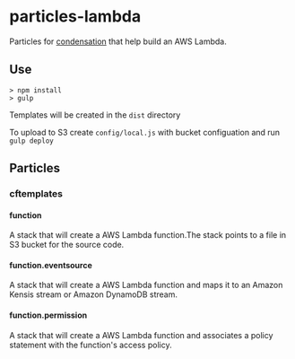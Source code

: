 # particles-lambda

Particles for [condensation](https://github.com/SungardAS/condensation) that help build an AWS Lambda.

## Use

    > npm install
    > gulp

Templates will be created in the `dist` directory

To upload to S3 create `config/local.js` with bucket configuation and
run `gulp deploy`

## Particles

### cftemplates

#### function

A stack that will create a AWS Lambda function.The stack points to a file in S3 bucket for the source code.

#### function.eventsource

A stack that will create a AWS Lambda function and maps it to an Amazon Kensis stream or Amazon DynamoDB stream.

#### function.permission

A stack that will create a AWS Lambda function and associates a policy statement with the function's access policy.
